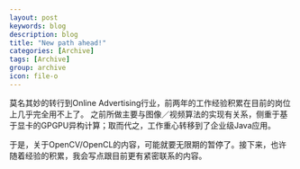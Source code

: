 ```yaml
---
layout: post
keywords: blog
description: blog
title: "New path ahead!"
categories: [Archive]
tags: [Archive]
group: archive
icon: file-o
---
```

莫名其妙的转行到Online Advertising行业，前两年的工作经验积累在目前的岗位上几乎完全用不上了。
之前所做主要与图像／视频算法的实现有关系，侧重于基于显卡的GPGPU异构计算；取而代之，工作重心转移到了企业级Java应用。

于是，关于OpenCV/OpenCL的内容，可能就要无限期的暂停了。接下来，也许随着经验的积累，我会写点跟目前更有紧密联系的内容。